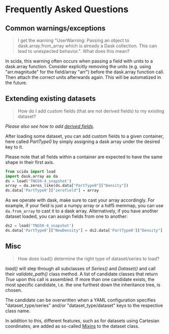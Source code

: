 # Frequently Asked Questions
## Common warnings/exceptions
> I get the warning "UserWarning: Passing an object to dask.array.from_array which is already a Dask collection. This can lead to unexpected behavior.". What does this mean?

In scida, this warning often occurs when passing a field with units to a dask.array function.
Consider explicitly removing the units (e.g. using "arr.magnitude" for the field/array "arr") before the dask.array function call.
Then attach the correct units afterwards again. This will be automatized in the future.

## Extending existing datasets
> How do I add custom fields (that are not derived fields) to my existing dataset?

*Please also see how to add [derived fields](derived_fields.md).*

After loading some dataset, you can add custom fields to a given container, here called *PartType0* by simply assigning a dask array under the desired key to it.

Please note that all fields within a container are expected to have the same shape in their first axis.

``` py
from scida import load
import dask.array as da
ds = load('TNG50-4_snapshot')
array = da.zeros_like(ds.data["PartType0"]["Density"])
ds.data['PartType0']["zerofield"] = array
```

As we operate with dask, make sure to cast your array accordingly. For example, if your field is just a numpy array or a hdf5 memmap, you can use `da.from_array` to cast it to a dask array.
Alternatively, if you have another dataset loaded, you can assign fields from one to another:

``` py
ds2 = load('TNG50-4_snapshot')
ds.data['PartType0']["NewDensity"] = ds2.data['PartType0']["Density"]
```

## Misc
> How does load() determine the right type of dataset/series to load?

*load()* will step through all subclasses of *Series()* and *Dataset()* and call their *validate_path()* class method.
A list of candidate classes that return *True* upon this call is assembled. If more than one candidate exists,
the most specific candidate, i.e. the one furthest down the inheritance tree, is chosen.

The candidate can be overwritten when a YAML configuration specifies "dataset_type/series" and/or "dataset_type/dataset" keys to the respective class name.

In addition to this, different features, such as for datasets using Cartesian coordinates, are added
as so-called [Mixins](https://en.wikipedia.org/wiki/Mixin) to the dataset class.
